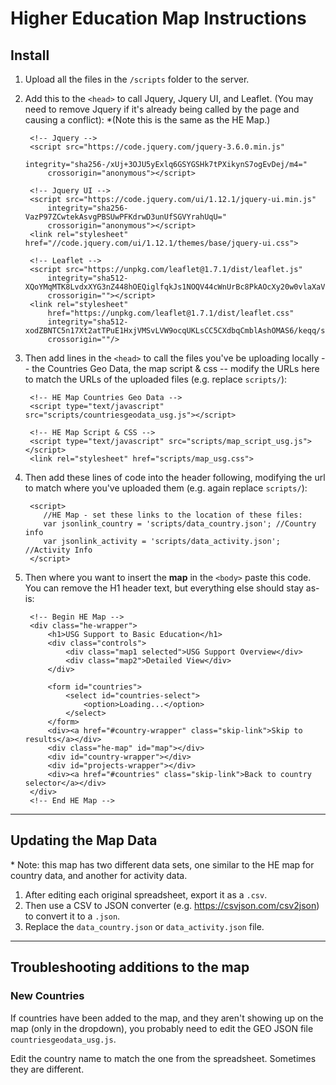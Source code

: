 # Higher Education Map Instructions


## Install

1. Upload all the files in the `/scripts` folder to the server.

3. Add this to the `<head>` to call Jquery, Jquery UI, and Leaflet.
(You may need to remove Jquery if it's already being called by the page and causing a conflict):
\*(Note this is the same as the HE Map.) 

        <!-- Jquery -->
        <script src="https://code.jquery.com/jquery-3.6.0.min.js"
            integrity="sha256-/xUj+3OJU5yExlq6GSYGSHk7tPXikynS7ogEvDej/m4="
            crossorigin="anonymous"></script>

        <!-- Jquery UI -->
        <script src="https://code.jquery.com/ui/1.12.1/jquery-ui.min.js"
            integrity="sha256-VazP97ZCwtekAsvgPBSUwPFKdrwD3unUfSGVYrahUqU="    
            crossorigin="anonymous"></script>
        <link rel="stylesheet" href="//code.jquery.com/ui/1.12.1/themes/base/jquery-ui.css">

        <!-- Leaflet -->
        <script src="https://unpkg.com/leaflet@1.7.1/dist/leaflet.js" 
            integrity="sha512-XQoYMqMTK8LvdxXYG3nZ448hOEQiglfqkJs1NOQV44cWnUrBc8PkAOcXy20w0vlaXaVUearIOBhiXZ5V3ynxwA=="
            crossorigin=""></script>
        <link rel="stylesheet"
            href="https://unpkg.com/leaflet@1.7.1/dist/leaflet.css"
            integrity="sha512-xodZBNTC5n17Xt2atTPuE1HxjVMSvLVW9ocqUKLsCC5CXdbqCmblAshOMAS6/keqq/sMZMZ19scR4PsZChSR7A=="
            crossorigin=""/>

4. Then add lines in the `<head>` to call the files you've be uploading locally -- the Countries Geo Data, the map script & css -- modify the URLs here to match the URLs of the uploaded files (e.g. replace `scripts/`):

        <!-- HE Map Countries Geo Data -->
        <script type="text/javascript" src="scripts/countriesgeodata_usg.js"></script>

        <!-- HE Map Script & CSS -->
        <script type="text/javascript" src="scripts/map_script_usg.js"></script>
        <link rel="stylesheet" href="scripts/map_usg.css">

5. Then add these lines of code into the header following, modifying the url to match where you've uploaded them (e.g. again replace `scripts/`):

        <script>
           //HE Map - set these links to the location of these files:
           var jsonlink_country = 'scripts/data_country.json'; //Country info
           var jsonlink_activity = 'scripts/data_activity.json'; //Activity Info 
        </script>


6. Then where you want to insert the **map** in the `<body>` paste this code.
You can remove the H1 header text, but everything else should stay as-is:

        <!-- Begin HE Map -->
        <div class="he-wrapper">
            <h1>USG Support to Basic Education</h1>
            <div class="controls">
                <div class="map1 selected">USG Support Overview</div>
                <div class="map2">Detailed View</div>
            </div>

            <form id="countries">
                <select id="countries-select">
                    <option>Loading...</option>
                </select>
            </form>
            <div><a href="#country-wrapper" class="skip-link">Skip to results</a></div>
            <div class="he-map" id="map"></div>
            <div id="country-wrapper"></div>
            <div id="projects-wrapper"></div>
            <div><a href="#countries" class="skip-link">Back to country selector</a></div>
        </div>
        <!-- End HE Map -->

---

## Updating the Map Data

\* Note: this map has two different data sets, one similar to the HE map for country data, and another for activity data.  
1. After editing each original spreadsheet, export it as a `.csv`.
2. Then use a CSV to JSON converter (e.g. https://csvjson.com/csv2json) to convert it to a `.json`.
3. Replace the `data_country.json` or `data_activity.json` file.

---

## Troubleshooting additions to the map
### New Countries
If countries have been added to the map, and they aren't showing up on the map (only in the dropdown), you probably need to edit the GEO JSON file `countriesgeodata_usg.js`.

Edit the country name to match the one from the spreadsheet. Sometimes they are different.
